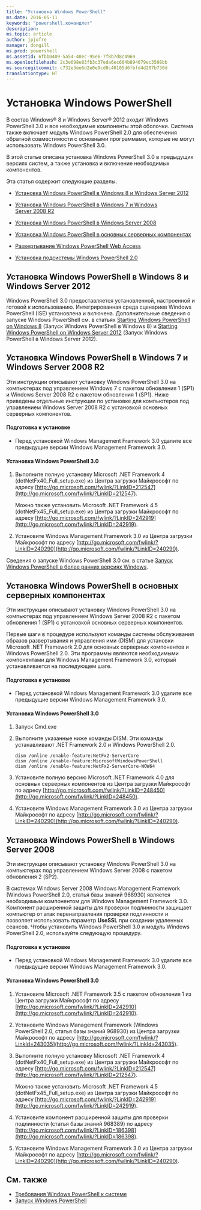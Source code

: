 ```yaml
---
title: "Установка Windows PowerShell"
ms.date: 2016-05-11
keywords: "powershell,командлет"
description: 
ms.topic: article
author: jpjofre
manager: dongill
ms.prod: powershell
ms.assetid: 6fbb0409-5a54-48ec-95e6-7f8b7d8c4969
ms.openlocfilehash: 2c3e698e83fb3c37eda6ec604b894079ec3508bb
ms.sourcegitcommit: c732e3ee6d2e0e9cd8c40105d6fbfd4d207b730d
translationtype: HT
---
```

# <a name="installing-windows-powershell"></a>Установка Windows PowerShell
В состав Windows® 8 и Windows Server® 2012 входит Windows PowerShell 3.0 и все необходимые компоненты этой оболочки. Система также включает модуль Windows PowerShell 2.0 для обеспечения обратной совместимости с основными программами, которые не могут использовать Windows PowerShell 3.0.

В этой статье описана установка Windows PowerShell 3.0 в предыдущих версиях систем, а также установка и включение необходимых компонентов.

Эта статья содержит следующие разделы.

-   [Установка Windows PowerShell в Windows 8 и Windows Server 2012](Installing-Windows-PowerShell.md#BKMK_InstallingOnWindows8andWindowsServer2012)

-   [Установка Windows PowerShell в Windows 7 и Windows Server 2008 R2](Installing-Windows-PowerShell.md#BKMK_InstallingOnWindows7andWindowsServer2008R2)

-   [Установка Windows PowerShell в Windows Server 2008](Installing-Windows-PowerShell.md#BKMK_InstallingOnWindowsServer2008LH)

-   [Установка Windows PowerShell в основных серверных компонентах](Installing-Windows-PowerShell.md#BKMK_InstallingOnServerCore)

-   [Развертывание Windows PowerShell Web Access](https://technet.microsoft.com/en-us/library/639d0eff-98a3-4124-b52c-26921ebd98b0)

-   [Установка подсистемы Windows PowerShell 2.0](Installing-the-Windows-PowerShell-2.0-Engine.md)

## <a name="a-namebkmkinstallingonwindows8andwindowsserver2012ainstalling-windows-powershell-on-windows-8-and-windows-server-2012"></a><a name="BKMK_InstallingOnWindows8andWindowsServer2012"></a>Установка Windows PowerShell в Windows 8 и Windows Server 2012
Windows PowerShell 3.0 предоставляется установленной, настроенной и готовой к использованию. Интегрированная среда сценариев Windows PowerShell (ISE) установлена и включена. Дополнительные сведения о запуске Windows PowerShell см. в статьях [Starting Windows PowerShell on Windows 8](https://technet.microsoft.com/en-us/library/d7be1668-8617-4890-ad90-dd9765fbd2c3) (Запуск Windows PowerShell в Windows 8) и [Starting Windows PowerShell on Windows Server 2012](https://technet.microsoft.com/library/hh831491.aspx#BKMK_powershell) (Запуск Windows PowerShell в Windows Server 2012).

## <a name="a-namebkmkinstallingonwindows7andwindowsserver2008r2ainstalling-windows-powershell-on-windows-7-and-windows-server-2008-r2"></a><a name="BKMK_InstallingOnWindows7andWindowsServer2008R2"></a>Установка Windows PowerShell в Windows 7 и Windows Server 2008 R2
Эти инструкции описывают установку Windows PowerShell 3.0 на компьютерах под управлением Windows 7 с пакетом обновления 1 (SP1) и Windows Server 2008 R2 с пакетом обновления 1 (SP1). Ниже приведены отдельные инструкции по установке для компьютеров под управлением Windows Server 2008 R2 с установкой основных серверных компонентов.

#### <a name="getting-ready-to-install"></a>Подготовка к установке

-   Перед установкой Windows Management Framework 3.0 удалите все предыдущие версии Windows Management Framework 3.0.

#### <a name="to-install-windows-powershell-30"></a>Установка Windows PowerShell 3.0

1.  Выполните полную установку Microsoft .NET Framework 4 (dotNetFx40_Full_setup.exe) из Центра загрузки Майкрософт по адресу [http://go.microsoft.com/fwlink/?LinkID=212547](http://go.microsoft.com/fwlink/?LinkID=212547).

    Можно также установить Microsoft .NET Framework 4.5 (dotNetFx45_Full_setup.exe) из Центра загрузки Майкрософт по адресу [http://go.microsoft.com/fwlink/?LinkID=242919](http://go.microsoft.com/fwlink/?LinkID=242919).

2.  Установите Windows Management Framework 3.0 из Центра загрузки Майкрософт по адресу [http://go.microsoft.com/fwlink/?LinkID=240290](http://go.microsoft.com/fwlink/?LinkID=240290).

Сведения о запуске Windows PowerShell 3.0 см. в статье [Запуск Windows PowerShell в более ранних версиях Windows](Starting-Windows-PowerShell-on-Earlier-Versions-of-Windows.md).

## <a name="a-namebkmkinstallingonservercoreainstalling-windows-powershell-on-server-core"></a><a name="BKMK_InstallingOnServerCore"></a>Установка Windows PowerShell в основных серверных компонентах
Эти инструкции описывают установку Windows PowerShell 3.0 на компьютерах под управлением Windows Server 2008 R2 с пакетом обновления 1 (SP1) с установкой основных серверных компонентов.

Первые шаги в процедуре используют команды системы обслуживания образов развертывания и управления ими (DISM) для установки Microsoft .NET Framework 2.0 для основных серверных компонентов и Windows PowerShell 2.0. Эти программы являются необходимыми компонентами для Windows Management Framework 3.0, который устанавливается на последующем шаге.

#### <a name="getting-ready-to-install"></a>Подготовка к установке

-   Перед установкой Windows Management Framework 3.0 удалите все предыдущие версии Windows Management Framework 3.0.

#### <a name="to-install-windows-powershell-30"></a>Установка Windows PowerShell 3.0

1.  Запуск Cmd.exe

2.  Выполните указанные ниже команды DISM. Эти команды устанавливают .NET Framework 2.0 и Windows PowerShell 2.0.

    ```
    dism /online /enable-feature:NetFx2-ServerCore
    dism /online /enable-feature:MicrosoftWindowsPowerShell
    dism /online /enable-feature:NetFx2-ServerCore-WOW64
    ```

3.  Установите полную версию Microsoft .NET Framework 4.0 для основных серверных компонентов из Центра загрузки Майкрософт по адресу [http://go.microsoft.com/fwlink/?LinkID=248450](http://go.microsoft.com/fwlink/?LinkID=248450).

4.  Установите Windows Management Framework 3.0 из Центра загрузки Майкрософт по адресу [http://go.microsoft.com/fwlink/?LinkID=240290](http://go.microsoft.com/fwlink/?LinkID=240290).

## <a name="a-namebkmkinstallingonwindowsserver2008lhainstalling-windows-powershell-on-windows-server-2008"></a><a name="BKMK_InstallingOnWindowsServer2008LH"></a>Установка Windows PowerShell в Windows Server 2008
Эти инструкции описывают установку Windows PowerShell 3.0 на компьютерах под управлением Windows Server 2008 с пакетом обновления 2 (SP2).

В системах Windows Server 2008 Windows Management Framework (Windows PowerShell 2.0, статья базы знаний 968930) является необходимым компонентом для Windows Management Framework 3.0. Компонент расширенной защиты для проверки подлинности защищает компьютер от атак перенаправления проверки подлинности и позволяет использовать параметр **UseSSL** при создании удаленных сеансов. Чтобы установить Windows PowerShell 3.0 и модуль Windows PowerShell 2.0, используйте следующую процедуру.

#### <a name="getting-ready-to-install"></a>Подготовка к установке

-   Перед установкой Windows Management Framework 3.0 удалите все предыдущие версии Windows Management Framework 3.0.

#### <a name="to-install-windows-powershell-30"></a>Установка Windows PowerShell 3.0

1.  Установите Microsoft .NET Framework 3.5 с пакетом обновления 1 из Центра загрузки Майкрософт по адресу [http://go.microsoft.com/fwlink/?LinkID=242910](http://go.microsoft.com/fwlink/?LinkID=242910).

2.  Установите Windows Management Framework (Windows PowerShell 2.0, статья базы знаний 968930) из Центра загрузки Майкрософт по адресу [http://go.microsoft.com/fwlink/?LinkId=243035](http://go.microsoft.com/fwlink/?LinkId=243035).

3.  Выполните полную установку Microsoft .NET Framework 4 (dotNetFx40_Full_setup.exe) из Центра загрузки Майкрософт по адресу [http://go.microsoft.com/fwlink/?LinkID=212547](http://go.microsoft.com/fwlink/?LinkID=212547).

    Можно также установить Microsoft .NET Framework 4.5 (dotNetFx45_Full_setup.exe) из Центра загрузки Майкрософт по адресу [http://go.microsoft.com/fwlink/?LinkID=242919](http://go.microsoft.com/fwlink/?LinkID=242919).

4.  Установите компонент расширенной защиты для проверки подлинности (статья базы знаний 968389) по адресу [http://go.microsoft.com/fwlink/?LinkID=186398](http://go.microsoft.com/fwlink/?LinkID=186398).

5.  Установите Windows Management Framework 3.0 из Центра загрузки Майкрософт по адресу [http://go.microsoft.com/fwlink/?LinkID=240290](http://go.microsoft.com/fwlink/?LinkID=240290).

## <a name="see-also"></a>См. также
- [Требования Windows PowerShell к системе](Windows-PowerShell-System-Requirements.md)
- [Запуск Windows PowerShell](https://technet.microsoft.com/en-us/library/8ec8c2d7-8e7c-4722-a3d2-498fe5739a8e)

